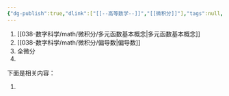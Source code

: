 ```yaml
---
{"dg-publish":true,"dlink":["[[--高等数学--]]","[[微积分]]"],"tags":null,"permalink":"/038-数字科学/math/微积分/多元函数微分法/","dgPassFrontmatter":true}
---
```



1. [[038-数字科学/math/微积分/多元函数基本概念\|多元函数基本概念]]
2. [[038-数字科学/math/微积分/偏导数\|偏导数]]
3. 全微分
4. 



下面是相关内容：


1.